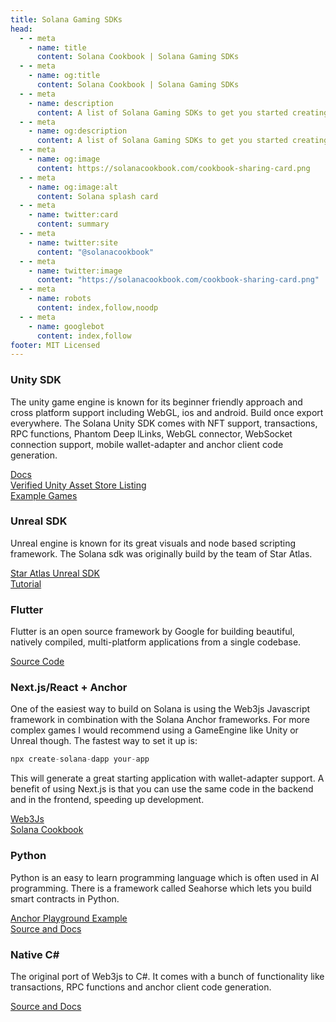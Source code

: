 ```yaml
---
title: Solana Gaming SDKs 
head:
  - - meta
    - name: title
      content: Solana Cookbook | Solana Gaming SDKs 
  - - meta
    - name: og:title
      content: Solana Cookbook | Solana Gaming SDKs 
  - - meta
    - name: description
      content: A list of Solana Gaming SDKs to get you started creating your first Solana Game
  - - meta
    - name: og:description
      content: A list of Solana Gaming SDKs to get you started creating your first Solana Game
  - - meta
    - name: og:image
      content: https://solanacookbook.com/cookbook-sharing-card.png
  - - meta
    - name: og:image:alt
      content: Solana splash card
  - - meta
    - name: twitter:card
      content: summary
  - - meta
    - name: twitter:site
      content: "@solanacookbook"
  - - meta
    - name: twitter:image
      content: "https://solanacookbook.com/cookbook-sharing-card.png"
  - - meta
    - name: robots
      content: index,follow,noodp
  - - meta
    - name: googlebot
      content: index,follow
footer: MIT Licensed
---
```


### Unity SDK

The unity game engine is known for its beginner friendly approach and cross platform support including WebGL, ios and android. Build once export everywhere.
The Solana Unity SDK comes with NFT support, transactions, RPC functions, Phantom Deep lLinks, WebGL connector, WebSocket connection support, mobile wallet-adapter and anchor client code generation.

[Docs](https://solana.unity-sdk.gg/)<br />
[Verified Unity Asset Store Listing](https://assetstore.unity.com/packages/decentralization/infrastructure/solana-sdk-for-unity-246931)<br />
[Example Games](https://github.com/Woody4618/SolPlay_Unity_SDK/tree/main/Assets/SolPlay/Examples)<br />

### Unreal SDK

Unreal engine is known for its great visuals and node based scripting framework. 
The Solana sdk was originally build by the team of Star Atlas.

[Star Atlas Unreal SDK](https://github.com/staratlasmeta/FoundationKit)<br />
[Tutorial](https://www.youtube.com/watch?v=S8fm8mFeUkk)<br />

### Flutter

Flutter is an open source framework by Google for building beautiful, natively compiled, multi-platform applications from a single codebase.

[Source Code](https://github.com/espresso-cash/espresso-cash-public)<br />

### Next.js/React + Anchor

One of the easiest way to build on Solana is using the Web3js Javascript framework in combination with the Solana Anchor frameworks. For more complex games I would recommend using a GameEngine like Unity or Unreal though.
The fastest way to set it up is: 
```js
npx create-solana-dapp your-app
```
This will generate a great starting application with wallet-adapter support.
A benefit of using Next.js is that you can use the same code in the backend and in the frontend, speeding up development.

[Web3Js](https://github.com/espresso-cash/espresso-cash-public)<br />
[Solana Cookbook](https://solanacookbook.com/references/basic-transactions.html#how-to-send-sol)<br />


### Python 

Python is an easy to learn programming language which is often used in AI programming. There is a framework called Seahorse which lets you build smart contracts in Python.

[Anchor Playground Example](https://beta.solpg.io/tutorials/hello-seahorse)<br />
[Source and Docs](https://github.com/ameliatastic/seahorse-lang)<br />

### Native C#

The original port of Web3js to C#. It comes with a bunch of functionality like transactions, RPC functions and anchor client code generation. 

[Source and Docs](https://github.com/bmresearch/Solnet/blob/master/docs/articles/getting_started.md)<br />
